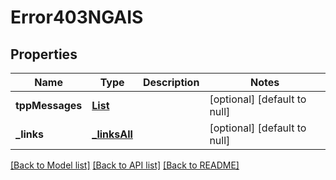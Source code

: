 # Error403NGAIS
## Properties

Name | Type | Description | Notes
------------ | ------------- | ------------- | -------------
**tppMessages** | [**List**](tppMessage403_AIS.md) |  | [optional] [default to null]
**\_links** | [**_linksAll**](_linksAll.md) |  | [optional] [default to null]

[[Back to Model list]](../README.md#documentation-for-models) [[Back to API list]](../README.md#documentation-for-api-endpoints) [[Back to README]](../README.md)

